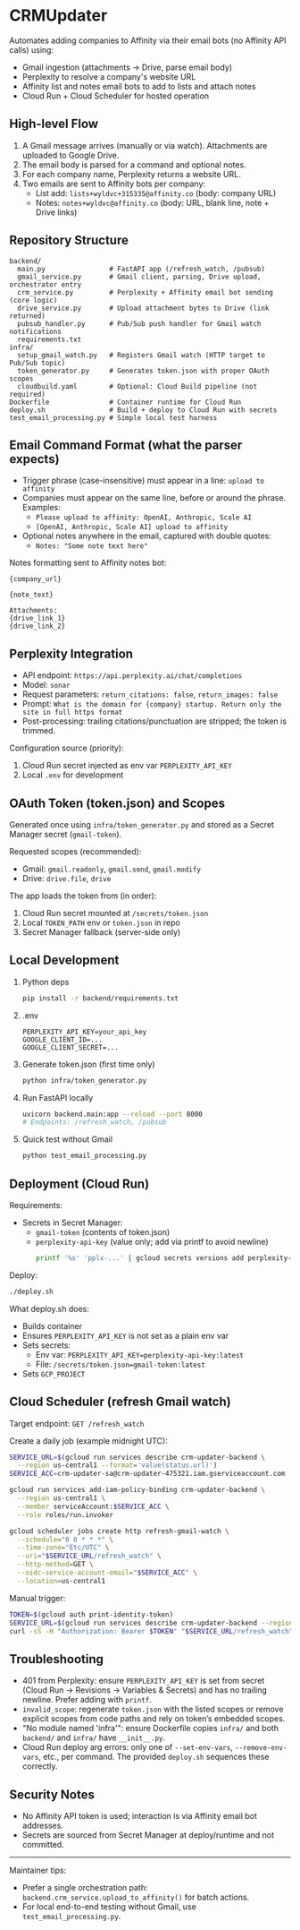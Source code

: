 # CRMUpdater

Automates adding companies to Affinity via their email bots (no Affinity API calls) using:
- Gmail ingestion (attachments → Drive, parse email body)
- Perplexity to resolve a company's website URL
- Affinity list and notes email bots to add to lists and attach notes
- Cloud Run + Cloud Scheduler for hosted operation

## High-level Flow
1. A Gmail message arrives (manually or via watch). Attachments are uploaded to Google Drive.
2. The email body is parsed for a command and optional notes.
3. For each company name, Perplexity returns a website URL.
4. Two emails are sent to Affinity bots per company:
   - List add: `lists+wyldvc+315335@affinity.co` (body: company URL)
   - Notes: `notes+wyldvc@affinity.co` (body: URL, blank line, note + Drive links)

## Repository Structure
```
backend/
  main.py                # FastAPI app (/refresh_watch, /pubsub)
  gmail_service.py       # Gmail client, parsing, Drive upload, orchestrator entry
  crm_service.py         # Perplexity + Affinity email bot sending (core logic)
  drive_service.py       # Upload attachment bytes to Drive (link returned)
  pubsub_handler.py      # Pub/Sub push handler for Gmail watch notifications
  requirements.txt
infra/
  setup_gmail_watch.py   # Registers Gmail watch (HTTP target to Pub/Sub topic)
  token_generator.py     # Generates token.json with proper OAuth scopes
  cloudbuild.yaml        # Optional: Cloud Build pipeline (not required)
Dockerfile               # Container runtime for Cloud Run
deploy.sh                # Build + deploy to Cloud Run with secrets
test_email_processing.py # Simple local test harness
```

## Email Command Format (what the parser expects)
- Trigger phrase (case-insensitive) must appear in a line: `upload to affinity`
- Companies must appear on the same line, before or around the phrase. Examples:
  - `Please upload to affinity: OpenAI, Anthropic, Scale AI`
  - `[OpenAI, Anthropic, Scale AI] upload to affinity`
- Optional notes anywhere in the email, captured with double quotes:
  - `Notes: "Some note text here"`

Notes formatting sent to Affinity notes bot:
```
{company_url}

{note_text}

Attachments:
{drive_link_1}
{drive_link_2}
```

## Perplexity Integration
- API endpoint: `https://api.perplexity.ai/chat/completions`
- Model: `sonar`
- Request parameters: `return_citations: false`, `return_images: false`
- Prompt: `What is the domain for {company} startup. Return only the site in full https format`
- Post-processing: trailing citations/punctuation are stripped; the token is trimmed.

Configuration source (priority):
1. Cloud Run secret injected as env var `PERPLEXITY_API_KEY`
2. Local `.env` for development

## OAuth Token (token.json) and Scopes
Generated once using `infra/token_generator.py` and stored as a Secret Manager secret (`gmail-token`).

Requested scopes (recommended):
- Gmail: `gmail.readonly`, `gmail.send`, `gmail.modify`
- Drive: `drive.file`, `drive`

The app loads the token from (in order):
1. Cloud Run secret mounted at `/secrets/token.json`
2. Local `TOKEN_PATH` env or `token.json` in repo
3. Secret Manager fallback (server-side only)

## Local Development
1. Python deps
   ```bash
   pip install -r backend/requirements.txt
   ```

2. .env
   ```env
   PERPLEXITY_API_KEY=your_api_key
   GOOGLE_CLIENT_ID=...
   GOOGLE_CLIENT_SECRET=...
   ```

3. Generate token.json (first time only)
   ```bash
   python infra/token_generator.py
   ```

4. Run FastAPI locally
   ```bash
   uvicorn backend.main:app --reload --port 8000
   # Endpoints: /refresh_watch, /pubsub
   ```

5. Quick test without Gmail
   ```bash
   python test_email_processing.py
   ```

## Deployment (Cloud Run)
Requirements:
- Secrets in Secret Manager:
  - `gmail-token` (contents of token.json)
  - `perplexity-api-key` (value only; add via printf to avoid newline)
    ```bash
    printf '%s' 'pplx-...' | gcloud secrets versions add perplexity-api-key --data-file=- --project=$PROJECT_ID
    ```

Deploy:
```bash
./deploy.sh
```

What deploy.sh does:
- Builds container
- Ensures `PERPLEXITY_API_KEY` is not set as a plain env var
- Sets secrets:
  - Env var: `PERPLEXITY_API_KEY=perplexity-api-key:latest`
  - File: `/secrets/token.json=gmail-token:latest`
- Sets `GCP_PROJECT`

## Cloud Scheduler (refresh Gmail watch)
Target endpoint: `GET /refresh_watch`

Create a daily job (example midnight UTC):
```bash
SERVICE_URL=$(gcloud run services describe crm-updater-backend \
  --region us-central1 --format='value(status.url)')
SERVICE_ACC=crm-updater-sa@crm-updater-475321.iam.gserviceaccount.com

gcloud run services add-iam-policy-binding crm-updater-backend \
  --region us-central1 \
  --member serviceAccount:$SERVICE_ACC \
  --role roles/run.invoker

gcloud scheduler jobs create http refresh-gmail-watch \
  --schedule="0 0 * * *" \
  --time-zone="Etc/UTC" \
  --uri="$SERVICE_URL/refresh_watch" \
  --http-method=GET \
  --oidc-service-account-email="$SERVICE_ACC" \
  --location=us-central1
```

Manual trigger:
```bash
TOKEN=$(gcloud auth print-identity-token)
SERVICE_URL=$(gcloud run services describe crm-updater-backend --region us-central1 --format='value(status.url)')
curl -sS -H "Authorization: Bearer $TOKEN" "$SERVICE_URL/refresh_watch"
```

## Troubleshooting
- 401 from Perplexity: ensure `PERPLEXITY_API_KEY` is set from secret (Cloud Run → Revisions → Variables & Secrets) and has no trailing newline. Prefer adding with `printf`.
- `invalid_scope`: regenerate `token.json` with the listed scopes or remove explicit scopes from code paths and rely on token’s embedded scopes.
- "No module named 'infra'": ensure Dockerfile copies `infra/` and both `backend/` and `infra/` have `__init__.py`.
- Cloud Run deploy arg errors: only one of `--set-env-vars`, `--remove-env-vars`, etc., per command. The provided `deploy.sh` sequences these correctly.

## Security Notes
- No Affinity API token is used; interaction is via Affinity email bot addresses.
- Secrets are sourced from Secret Manager at deploy/runtime and not committed.

---
Maintainer tips:
- Prefer a single orchestration path: `backend.crm_service.upload_to_affinity()` for batch actions.
- For local end-to-end testing without Gmail, use `test_email_processing.py`.
